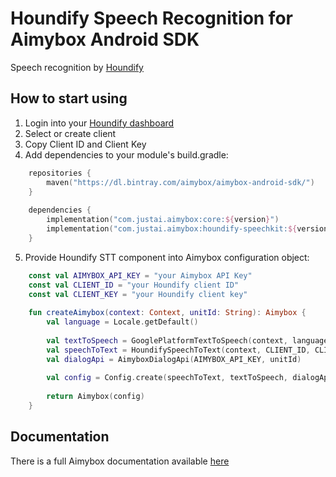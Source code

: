 # Houndify Speech Recognition for Aimybox Android SDK

Speech recognition by [Houndify](https://www.houndify.com/)

## How to start using

1. Login into your [Houndify dashboard](https://www.houndify.com/dashboard)
2. Select or create client
3. Copy Client ID and Client Key
4. Add dependencies to your module's build.gradle:
```kotlin
    repositories {
        maven("https://dl.bintray.com/aimybox/aimybox-android-sdk/")
    }
    
    dependencies {
        implementation("com.justai.aimybox:core:${version}")
        implementation("com.justai.aimybox:houndify-speechkit:${version}")
    }
```
5. Provide Houndify STT component into Aimybox configuration object:
```kotlin
    const val AIMYBOX_API_KEY = "your Aimybox API Key"
    const val CLIENT_ID = "your Houndify client ID"
    const val CLIENT_KEY = "your Houndify client key"
    
    fun createAimybox(context: Context, unitId: String): Aimybox {
        val language = Locale.getDefault()
    
        val textToSpeech = GooglePlatformTextToSpeech(context, language) // Or any other TTS
        val speechToText = HoundifySpeechToText(context, CLIENT_ID, CLIENT_KEY)
        val dialogApi = AimyboxDialogApi(AIMYBOX_API_KEY, unitId)
        
        val config = Config.create(speechToText, textToSpeech, dialogApi)
    
        return Aimybox(config)
    }
```

## Documentation

There is a full Aimybox documentation available [here](https://help.aimybox.com)
